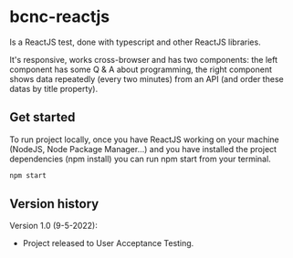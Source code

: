 # bcnc-reactjs

Is a ReactJS test, done with typescript and other ReactJS libraries.

It's responsive, works cross-browser and has two components: the left component has some Q & A about programming, the right component shows data repeatedly (every two minutes) from an API (and order these datas by title property).

## Get started

To run project locally, once you have ReactJS working on your machine (NodeJS, Node Package Manager...) and you have installed the project dependencies (npm install) you can run npm start from your terminal.

```bash
npm start
```


## Version history

Version 1.0 (9-5-2022):
- Project released to User Acceptance Testing.